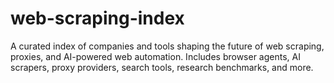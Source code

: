 # web-scraping-index
A curated index of companies and tools shaping the future of web scraping, proxies, and AI-powered web automation. Includes browser agents, AI scrapers, proxy providers, search tools, research benchmarks, and more.
